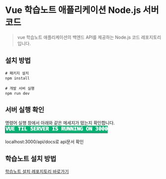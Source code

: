 # Vue 학습노트 애플리케이션 Node.js 서버 코드

> vue 학습노트 애플리케이션의 백엔드 API를 제공하는 Node.js 코드 레포지토리입니다.

## 설치 방법

```
# 패키지 설치
npm install

# 개발 서버 실행
npm run dev
```

## 서버 실행 확인

명령어 실행 창에서 아래와 같은 메세지가 떴는지 확인합니다.   
<img src="./images/success-log.png" style="max-width:100%;">

localhost:3000/api/docs로 api문서 확인

## 학습노트 설치 방법

[학습노트 설치 레포지토리 바로가기](https://github.com/nohsunghyung/vue-learning-note)
